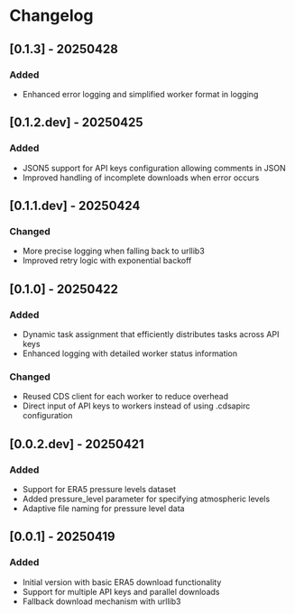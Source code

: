 # Changelog

## [0.1.3] - 20250428
### Added
- Enhanced error logging and simplified worker format in logging

## [0.1.2.dev] - 20250425
### Added
- JSON5 support for API keys configuration allowing comments in JSON
- Improved handling of incomplete downloads when error occurs

## [0.1.1.dev] - 20250424
### Changed
- More precise logging when falling back to urllib3
- Improved retry logic with exponential backoff

## [0.1.0] - 20250422
### Added
- Dynamic task assignment that efficiently distributes tasks across API keys
- Enhanced logging with detailed worker status information

### Changed
- Reused CDS client for each worker to reduce overhead
- Direct input of API keys to workers instead of using .cdsapirc configuration

## [0.0.2.dev] - 20250421
### Added
- Support for ERA5 pressure levels dataset
- Added pressure_level parameter for specifying atmospheric levels
- Adaptive file naming for pressure level data

## [0.0.1] - 20250419
### Added
- Initial version with basic ERA5 download functionality
- Support for multiple API keys and parallel downloads
- Fallback download mechanism with urllib3